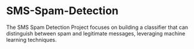 # SMS-Spam-Detection
The SMS Spam Detection Project focuses on building a classifier that can distinguish between spam and legitimate messages, leveraging machine learning techniques.
